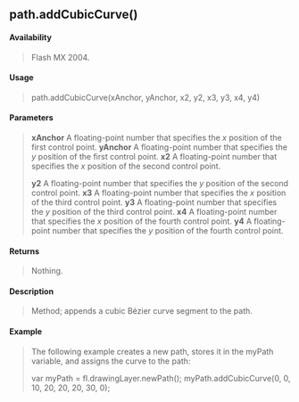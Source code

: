 ## path.addCubicCurve()

#### Availability

> Flash MX 2004.

#### Usage

> path.addCubicCurve(xAnchor, yAnchor, x2, y2, x3, y3, x4, y4)

#### Parameters

> **xAnchor** A floating-point number that specifies the *x* position of the first control point. **yAnchor** A floating-point number that specifies the *y* position of the first control point. **x2** A floating-point number that specifies the *x* position of the second control point.
>
> **y2** A floating-point number that specifies the *y* position of the second control point. **x3** A floating-point number that specifies the *x* position of the third control point. **y3** A floating-point number that specifies the *y* position of the third control point. **x4** A floating-point number that specifies the *x* position of the fourth control point. **y4** A floating-point number that specifies the *y* position of the fourth control point.

#### Returns

> Nothing.

#### Description

> Method; appends a cubic Bézier curve segment to the path.

#### Example

> The following example creates a new path, stores it in the myPath variable, and assigns the curve to the path:
>
> var myPath = fl.drawingLayer.newPath(); myPath.addCubicCurve(0, 0, 10, 20, 20, 20, 30, 0);

